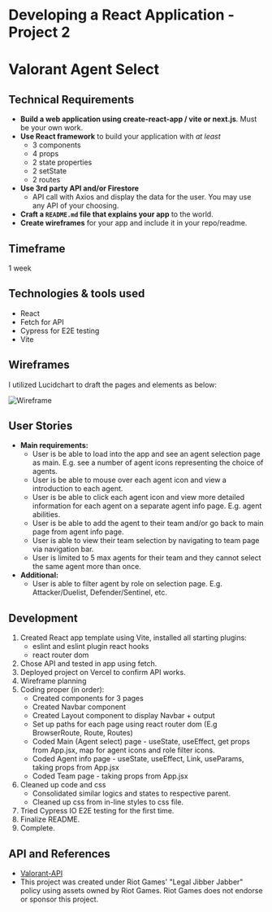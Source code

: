 # Developing a React Application - Project 2

# Valorant Agent Select

## Technical Requirements

- **Build a web application using create-react-app / vite or next.js**. Must be
  your own work.
- **Use React framework** to build your application with _at least_
  - 3 components
  - 4 props
  - 2 state properties
  - 2 setState
  - 2 routes
- **Use 3rd party API and/or Firestore**
  - API call with Axios and display the data for the user. You may use any API
    of your choosing.
- **Craft a `README.md` file that explains your app** to the world.
- **Create wireframes** for your app and include it in your repo/readme.

## Timeframe

1 week

## Technologies & tools used

- React
- Fetch for API
- Cypress for E2E testing
- Vite

## Wireframes

I utilized Lucidchart to draft the pages and elements as below:

![Wireframe](https://github.com/nicholasgtan/valorant-agents-p2/blob/main/src/assets/p2-wireframe.png?raw=true)

## User Stories

- **Main requirements:**
  - User is be able to load into the app and see an agent selection page as main. E.g. see a number of agent icons representing the choice of agents.
  - User is be able to mouse over each agent icon and view a introduction to each agent.
  - User is be able to click each agent icon and view more detailed information for each agent on a separate agent info page. E.g. agent abilities.
  - User is be able to add the agent to their team and/or go back to main page from agent info page.
  - User is able to view their team selection by navigating to team page via navigation bar.
  - User is limited to 5 max agents for their team and they cannot select the same agent more than once.
- **Additional:**
  - User is able to filter agent by role on selection page. E.g. Attacker/Duelist, Defender/Sentinel, etc.

## Development

1. Created React app template using Vite, installed all starting plugins:
   - eslint and eslint plugin react hooks
   - react router dom
2. Chose API and tested in app using fetch.
3. Deployed project on Vercel to confirm API works.
4. Wireframe planning
5. Coding proper (in order):
   - Created components for 3 pages
   - Created Navbar component
   - Created Layout component to display Navbar + output
   - Set up paths for each page using react router dom (E.g BrowserRoute, Route, Routes)
   - Coded Main (Agent select) page - useState, useEffect, get props from App.jsx, map for agent icons and role filter icons.
   - Coded Agent info page - useState, useEffect, Link, useParams, taking props from App.jsx
   - Coded Team page - taking props from App.jsx
6. Cleaned up code and css
   - Consolidated similar logics and states to respective parent.
   - Cleaned up css from in-line styles to css file.
7. Tried Cypress IO E2E testing for the first time.
8. Finalize README.
9. Complete.

## API and References

- [Valorant-API](https://valorant-api.com/)
- This project was created under Riot Games' "Legal Jibber Jabber" policy using assets owned by Riot Games. Riot Games does not endorse or sponsor this project.
